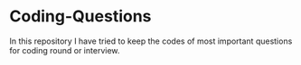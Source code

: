 # Coding-Questions

In this repository I have tried to keep the codes of most important questions for coding round or interview.
